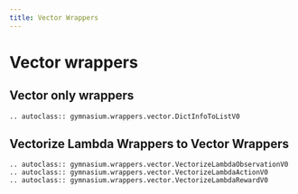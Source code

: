 ```yaml
---
title: Vector Wrappers
---
```


# Vector wrappers

## Vector only wrappers

```{eval-rst}
.. autoclass:: gymnasium.wrappers.vector.DictInfoToListV0
```

## Vectorize Lambda Wrappers to Vector Wrappers

```{eval-rst}
.. autoclass:: gymnasium.wrappers.vector.VectorizeLambdaObservationV0
.. autoclass:: gymnasium.wrappers.vector.VectorizeLambdaActionV0
.. autoclass:: gymnasium.wrappers.vector.VectorizeLambdaRewardV0
```
